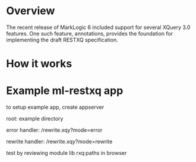 # Overview

The recent release of MarkLogic 6 included support for several XQuery 3.0 features. One such feature, annotations, provides the foundation for implementing the draft RESTXQ specification.

# How it works

# Example ml-restxq app

to setup example app, create appserver

   root: example directory

   error handler: /rewrite.xqy?mode=error

   rewrite handler: /rewrite.xqy?mode=rewrite


 test by reviewing module lib rxq:paths in browser

 

 

